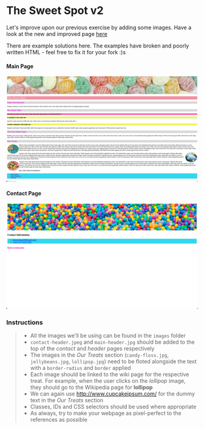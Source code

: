 # The Sweet Spot v2

Let's improve upon our previous exercise by adding some images. Have a look at the new and improved page [here](https://digitalcareerinstitute.github.io/UIB-content-the-sweet-spot-v2/index.html)

There are example solutions here. The examples have broken and poorly written HTML - feel free to fix it for your fork :)s

#### Main Page

![main page](images/main.png)

#### Contact Page

![contact page](images/contact.png)

### Instructions

> - All the images we'll be using can be found in the `images` folder
> - `contact-header.jpeg` and `main-header.jpg` should be added to the top of the _contact_ and _header_ pages respectively
> - The images in the _Our Treats_ section (`candy-floss.jpg`, `jellybeans.jpg`, `lollipop.jpg`) need to be floted alongside the text with a `border-radius` and `border` applied
> - Each image should be linked to the wiki page for the respective treat. For example, when the user clicks on the _lollipop_ image, they should go to the Wikipedia page for **lollipop**
> - We can again use http://www.cupcakeipsum.com/ for the dummy text in the _Our Treats_ section
> - Classes, IDs and CSS selectors should be used where appropriate
> - As always, try to make your webpage as pixel-perfect to the references as possible
